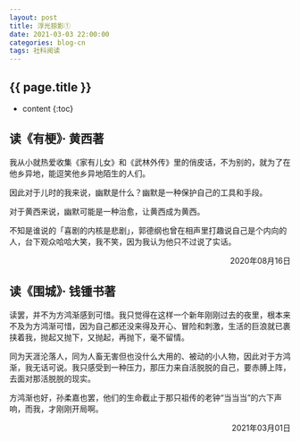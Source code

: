 ```yaml
---
layout: post
title: 浮光掠影①
date: 2021-03-03 22:00:00
categories: blog-cn
tags: 社科阅读
--- 
```


<h2>{{ page.title }}</h2>

* content
{:toc}

## 读《有梗》· 黄西著

我从小就热爱收集《家有儿女》和《武林外传》里的俏皮话，不为别的，就为了在他乡异地，能逗笑他乡异地陌生的人们。

因此对于儿时的我来说，幽默是什么？幽默是一种保护自己的工具和手段。

对于黄西来说，幽默可能是一种治愈，让黄西成为黄西。

不知是谁说的「喜剧的内核是悲剧」，郭德纲也曾在相声里打趣说自己是个内向的人，台下观众哈哈大笑，我不笑，因为我认为他只不过说了实话。

<p align="right">2020年08月16日</p>

## 读《围城》· 钱锺书著

读罢，并不为方鸿渐感到可惜。我只觉得在这样一个新年刚刚过去的夜里，根本来不及为方鸿渐可惜，因为自己都还没来得及开心、冒险和刺激，生活的巨浪就已裹挟着我，抛起又抛下，又抛起，再抛下，毫不留情。

同为天涯沦落人，同为人畜无害但也没什么大用的、被动的小人物，因此对于方鸿渐，我无话可说。我只感受到一种压力，那压力来自活脱脱的自己，要赤膊上阵，去面对那活脱脱的现实。

方鸿渐也好，孙柔嘉也罢，他们的生命截止于那只祖传的老钟“当当当”的六下声响，而我，才刚刚开局啊。

<p align="right">2021年03月01日</p>

